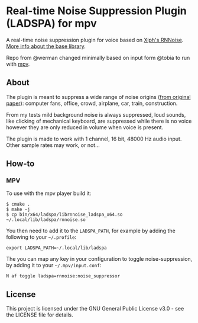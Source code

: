 # Real-time Noise Suppression Plugin (LADSPA) for mpv

A real-time noise suppression plugin for voice based on [Xiph's RNNoise](https://github.com/xiph/rnnoise). [More info about the base library](https://people.xiph.org/~jm/demo/rnnoise/).

Repo from @werman changed minimally based on input form @tobia to run with [mpv](https://mpv.io/).

## About

The plugin is meant to suppress a wide range of noise origins ([from original paper](https://arxiv.org/pdf/1709.08243.pdf)): computer fans, office, crowd, airplane, car, train, construction. 

From my tests mild background noise is always suppressed, loud sounds, like clicking of mechanical keyboard, are suppressed while there is no voice however they are only reduced in volume when voice is present. 

The plugin is made to work with 1 channel, 16 bit, 48000 Hz audio input. Other sample rates may work, or not...

## How-to

### MPV
To use with the mpv player build it:
```
$ cmake .
$ make -j
$ cp bin/x64/ladspa/librnnoise_ladspa_x64.so ~/.local/lib/ladspa/rnnoise.so
```

You then need to add it to the `LADSPA_PATH`, for example by adding the following to your `~/.profile`:
```
export LADSPA_PATH=~/.local/lib/ladspa
```

The you can map any key in your configuration to toggle noise-suppression, by adding it to your `~/.mpv/input.conf`:
```
N af toggle ladspa=rnnoise:noise_suppressor
```

## License

This project is licensed under the GNU General Public License v3.0 - see the LICENSE file for details.
